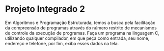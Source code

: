 # Projeto Integrado 2
Em Algoritmos e Programação Estruturada, temos a busca pela facilitação da compreensão de programas através do número restrito de mecanismos de controle da execução de programas. Faça um programa na linguagem C, utilizando qualquer compilador, em que peça como entrada, seu nome, endereço e telefone, por fim, exiba esses dados na tela.
